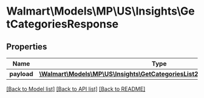 # Walmart\Models\MP\US\Insights\GetCategoriesResponse

## Properties

Name | Type | Description | Notes
------------ | ------------- | ------------- | -------------
**payload** | [**\Walmart\Models\MP\US\Insights\GetCategoriesList200ResponsePayloadInner[]**](GetCategoriesList200ResponsePayloadInner.md) |  | [optional]


[[Back to Model list]](./) [[Back to API list]](../../../../../README.md#supported-apis) [[Back to README]](../../../../../README.md)
